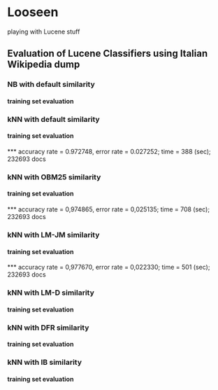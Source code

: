 # Looseen

playing with Lucene stuff

## Evaluation of Lucene Classifiers using Italian Wikipedia dump

### NB with default similarity
#### training set evaluation


### kNN with default similarity
#### training set evaluation
*** accuracy rate = 0.972748, error rate = 0.027252; time = 388 (sec); 232693 docs

### kNN with OBM25 similarity
#### training set evaluation
*** accuracy rate = 0,974865, error rate = 0,025135; time = 708 (sec); 232693 docs

### kNN with LM-JM similarity
#### training set evaluation
*** accuracy rate = 0,977670, error rate = 0,022330; time = 501 (sec); 232693 docs

### kNN with LM-D similarity
#### training set evaluation


### kNN with DFR similarity
#### training set evaluation

### kNN with IB similarity
#### training set evaluation


